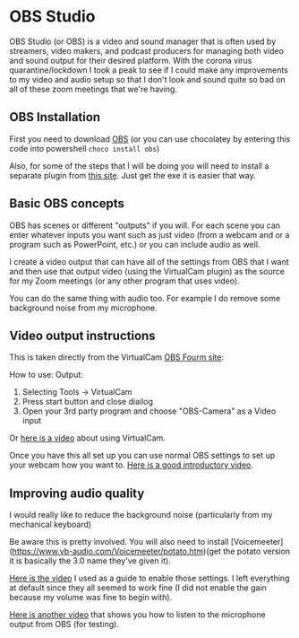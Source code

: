 # OBS Studio

OBS Studio (or OBS) is a video and sound manager that is often used by streamers, video makers, and podcast producers for managing both video and sound output for their desired platform. With the corona virus quarantine/lockdown I took a peak to see if I could make any improvements to my video and audio setup so that I don't look and sound quite so bad on all of these zoom meetings that we're having.

## OBS Installation

First you need to download [OBS](https://obsproject.com/) (or you can use chocolatey by entering this code into powershell `choco install obs`)

Also, for some of the steps that I will be doing you will need to install a separate plugin from [this site](https://github.com/CatxFish/obs-virtual-cam/releases). Just get the exe it is easier that way.

## Basic OBS concepts

OBS has scenes or different "outputs" if you will. For each scene you can enter whatever inputs you want such as just video (from a webcam and or a program such as PowerPoint, etc.) or you can include audio as well.

I create a video output that can have all of the settings from OBS that I want and then use that output video (using the VirtualCam plugin) as the source for my Zoom meetings (or any other program that uses video).

You can do the same thing with audio too. For example I do remove some background noise from my microphone.

## Video output instructions

This is taken directly from the VirtualCam [OBS Fourm site](https://obsproject.com/forum/resources/obs-virtualcam.539/):

How to use:
Output:
1. Selecting Tools -> VirtualCam
2. Press start button and close diailog
3. Open your 3rd party program and choose "OBS-Camera" as a Video input

Or [here is a video](https://www.youtube.com/watch?v=IT871dHHZRU) about using VirtualCam.

Once you have this all set up you can use normal OBS settings to set up your webcam how you want to. [Here is a good introductory video](https://www.youtube.com/watch?v=r7teWxV5BCE).

## Improving audio quality

I would really like to reduce the background noise (particularly from my mechanical keyboard)

Be aware this is pretty involved. You will also need to install [Voicemeeter] (https://www.vb-audio.com/Voicemeeter/potato.htm)(get the potato version it is basically the 3.0 name they've given it).

[Here is the video](https://www.youtube.com/watch?v=noqKxopwp74) I used as a guide to enable those settings. I left everything at default since they all seemed to work fine (I did not enable the gain because my volume was fine to begin with).

[Here is another video](https://www.bing.com/videos/search?q=listen+to+mic+through+obs&view=detail&mid=98DC86C40ADFCE6494ED98DC86C40ADFCE6494ED&FORM=VIRE) that shows you how to listen to the microphone output from OBS (for testing).